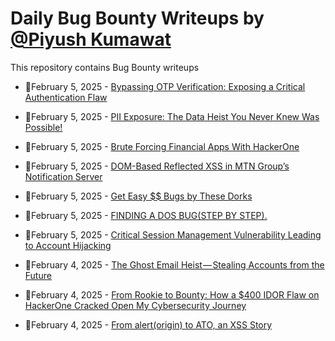 # Daily Bug Bounty Writeups by [@Piyush Kumawat](https://twitter.com/piyush_supiy) 
This repository contains Bug Bounty writeups

<!-- BLOG-POST-LIST:START -->
 - 💯February 5, 2025 - [Bypassing OTP Verification: Exposing a Critical Authentication Flaw](https://medium.com/@amanba13.ab/bypassing-otp-verification-exposing-a-critical-authentication-flaw-80a1065a432c?source=rss------bug_bounty-5) 

 - 💯February 5, 2025 - [PII Exposure: The Data Heist You Never Knew Was Possible!](https://infosecwriteups.com/pii-exposure-the-data-heist-you-never-knew-was-possible-5577b84a1074?source=rss------bug_bounty-5) 

 - 💯February 5, 2025 - [Brute Forcing Financial Apps With HackerOne](https://infosecwriteups.com/brute-forcing-financial-apps-with-hackerone-86e22add374e?source=rss------bug_bounty-5) 

 - 💯February 5, 2025 - [DOM-Based Reflected XSS in MTN Group’s Notification Server](https://medium.com/@regan_temudo/dom-based-reflected-xss-in-mtn-groups-notification-server-84289a87094e?source=rss------bug_bounty-5) 

 - 💯February 5, 2025 - [Get Easy $$ Bugs by These Dorks](https://medium.com/@kumawatabhijeet2002/get-easy-bugs-by-these-dorks-b811ca815f3c?source=rss------bug_bounty-5) 

 - 💯February 5, 2025 - [FINDING A DOS BUG&lpar;STEP BY STEP&rpar;.](https://medium.com/infosecmatrix/finding-a-dos-bug-step-by-step-22216cac37d8?source=rss------bug_bounty-5) 

 - 💯February 5, 2025 - [Critical Session Management Vulnerability Leading to Account Hijacking](https://medium.com/@ahmadzuriqi4/critical-session-management-vulnerability-leading-to-account-hijacking-ec71e966265a?source=rss------bug_bounty-5) 

 - 💯February 4, 2025 - [The Ghost Email Heist — Stealing Accounts from the Future](https://medium.com/@shxsu1/the-ghost-email-heist-stealing-accounts-from-the-future-9fce3ae1c086?source=rss------bug_bounty-5) 

 - 💯February 4, 2025 - [From Rookie to Bounty: How a $400 IDOR Flaw on HackerOne Cracked Open My Cybersecurity Journey](https://medium.com/@Arsenelupin12/from-rookie-to-bounty-how-a-400-idor-flaw-on-hackerone-cracked-open-my-cybersecurity-journey-1566b8564ae4?source=rss------bug_bounty-5) 

 - 💯February 4, 2025 - [From alert&lpar;origin&rpar; to ATO, an XSS Story](https://medium.com/@remmy9/from-alert-origin-to-ato-an-xss-story-d6bd2684bdca?source=rss------bug_bounty-5) 
<!-- BLOG-POST-LIST:END -->
